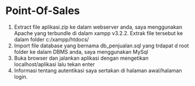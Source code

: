 # Point-Of-Sales

1. Extract file aplikasi.zip ke dalam webserver anda, saya menggunakan Apache yang terbundle di dalam xampp v3.2.2. Extrak file tersebut ke dalam folder c:/xampp/htdocs/
2. Import file database yang bernama db_penjualan.sql yang trdapat d root folder ke dalam DBMS anda, saya menggunakan MySql
3. Buka browser dan jalankan aplikasi dengan mengetikan localhost/aplikasi lalu tekan enter
4. Informasi tentang autentikasi saya sertakan di halaman awal/halaman login.
